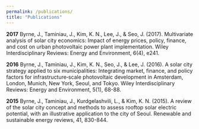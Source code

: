 ```yaml
---
permalink: /publications/
title: "Publications"
---
```


**2017**
Byrne, J., Taminiau, J., Kim, K. N., Lee, J., & Seo, J. (2017). Multivariate analysis of solar city economics: Impact of energy prices, policy, finance, and cost on urban photovoltaic power plant implementation. Wiley Interdisciplinary Reviews: Energy and Environment, 6(4), e241.

**2016**
Byrne, J., Taminiau, J., Kim, K. N., Seo, J., & Lee, J. (2016). A solar city strategy applied to six municipalities: Integrating market, finance, and policy factors for infrastructure‐scale photovoltaic development in Amsterdam, London, Munich, New York, Seoul, and Tokyo. Wiley Interdisciplinary Reviews: Energy and Environment, 5(1), 68-88.

**2015**
Byrne, J., Taminiau, J., Kurdgelashvili, L., & Kim, K. N. (2015). A review of the solar city concept and methods to assess rooftop solar electric potential, with an illustrative application to the city of Seoul. Renewable and sustainable energy reviews, 41, 830-844.
